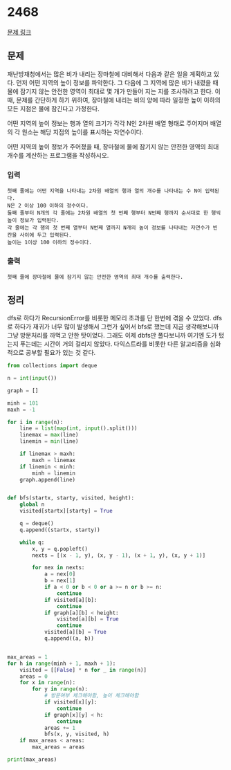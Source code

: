 # 2468

[문제 링크](https://acmicpc.net/problem/2468)

## 문제

재난방재청에서는 많은 비가 내리는 장마철에 대비해서 다음과 같은 일을 계획하고 있다. 먼저 어떤 지역의 높이 정보를 파악한다. 그 다음에 그 지역에 많은 비가 내렸을 때 물에 잠기지 않는 안전한 영역이 최대로 몇 개가 만들어 지는 지를 조사하려고 한다. 이때, 문제를 간단하게 하기 위하여, 장마철에 내리는 비의 양에 따라 일정한 높이 이하의 모든 지점은 물에 잠긴다고 가정한다.

어떤 지역의 높이 정보는 행과 열의 크기가 각각 N인 2차원 배열 형태로 주어지며 배열의 각 원소는 해당 지점의 높이를 표시하는 자연수이다.

어떤 지역의 높이 정보가 주어졌을 때, 장마철에 물에 잠기지 않는 안전한 영역의 최대 개수를 계산하는 프로그램을 작성하시오. 

### 입력
    첫째 줄에는 어떤 지역을 나타내는 2차원 배열의 행과 열의 개수를 나타내는 수 N이 입력된다. 
    N은 2 이상 100 이하의 정수이다. 
    둘째 줄부터 N개의 각 줄에는 2차원 배열의 첫 번째 행부터 N번째 행까지 순서대로 한 행씩 높이 정보가 입력된다.
    각 줄에는 각 행의 첫 번째 열부터 N번째 열까지 N개의 높이 정보를 나타내는 자연수가 빈 칸을 사이에 두고 입력된다.
    높이는 1이상 100 이하의 정수이다.
### 출력
    첫째 줄에 장마철에 물에 잠기지 않는 안전한 영역의 최대 개수를 출력한다.

## 정리

dfs로 하다가 RecursionError를 비롯한 메모리 초과를 단 한번에 겪을 수 있었다. dfs로 하다가 재귀가 너무 많이 발생해서 그런가 싶어서 bfs로 했는데 지금 생각해보니까 그냥 방문처리를 까먹고 안한 탓이었다. 그래도 이제 dbfs만 풀다보니까 여기엔 도가 텄는지 푸는데는 시간이 거의 걸리지 않았다. 다익스트라를 비롯한 다른 알고리즘을 심화적으로 공부할 필요가 있는 것 같다.
```python
from collections import deque

n = int(input())

graph = []

minh = 101
maxh = -1

for i in range(n):
    line = list(map(int, input().split()))
    linemax = max(line)
    linemin = min(line)

    if linemax > maxh:
        maxh = linemax
    if linemin < minh:
        minh = linemin
    graph.append(line)


def bfs(startx, starty, visited, height):
    global n
    visited[startx][starty] = True

    q = deque()
    q.append((startx, starty))

    while q:
        x, y = q.popleft()
        nexts = [(x - 1, y), (x, y - 1), (x + 1, y), (x, y + 1)]

        for nex in nexts:
            a = nex[0]
            b = nex[1]
            if a < 0 or b < 0 or a >= n or b >= n:
                continue
            if visited[a][b]:
                continue
            if graph[a][b] < height:
                visited[a][b] = True
                continue
            visited[a][b] = True
            q.append((a, b))


max_areas = 1
for h in range(minh + 1, maxh + 1):
    visited = [[False] * n for _ in range(n)]
    areas = 0
    for x in range(n):
        for y in range(n):
            # 방문여부 체크해야함, 높이 체크해야함
            if visited[x][y]:
                continue
            if graph[x][y] < h:
                continue
            areas += 1
            bfs(x, y, visited, h)
    if max_areas < areas:
        max_areas = areas

print(max_areas)

```